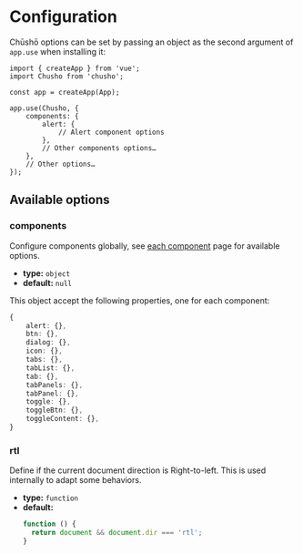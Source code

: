 # Configuration

Chūshō options can be set by passing an object as the second argument of `app.use` when installing it:

```js{6-14}
import { createApp } from 'vue';
import Chusho from 'chusho';

const app = createApp(App);

app.use(Chusho, {
    components: {
        alert: {
            // Alert component options
        },
        // Other components options…
    },
    // Other options…
});
```

## Available options

### components

Configure components globally, see [each component](/guide/components) page for available options.

-   **type:** `object`
-   **default:** `null`

This object accept the following properties, one for each component:

```ts
{
    alert: {},
    btn: {},
    dialog: {},
    icon: {},
    tabs: {},
    tabList: {},
    tab: {},
    tabPanels: {},
    tabPanel: {},
    toggle: {},
    toggleBtn: {},
    toggleContent: {},
}
```

### rtl

Define if the current document direction is Right-to-left. This is used internally to adapt some behaviors.

-   **type:** `function`
-   **default:**
    ```js
    function () {
      return document && document.dir === 'rtl';
    }
    ```

